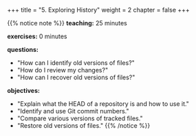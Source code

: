 +++
title = "5. Exploring History"
weight = 2
chapter = false
+++


{{% notice note %}}
**teaching:** 25 minutes

**exercises:** 0 minutes

**questions:**
- "How can I identify old versions of files?"
- "How do I review my changes?"
- "How can I recover old versions of files?"

**objectives:**
- "Explain what the HEAD of a repository is and how to use it."
- "Identify and use Git commit numbers."
- "Compare various versions of tracked files."
- "Restore old versions of files."
{{% /notice %}}
